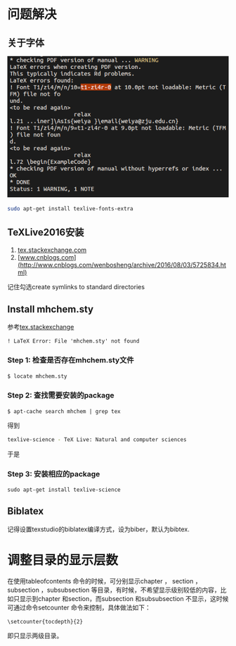 # 问题解决

## 关于字体
![](font_error.png)

```bash
sudo apt-get install texlive-fonts-extra
```
## TeXLive2016安装
1. [tex.stackexchange.com](http://tex.stackexchange.com/questions/1092/how-to-install-vanilla-texlive-on-debian-or-ubuntu/95373#95373)
2. [www.cnblogs.com](http://www.cnblogs.com/wenbosheng/archive/2016/08/03/5725834.html)

记住勾选create symlinks to standard directories

## Install mhchem.sty

参考[tex.stackexchange](http://tex.stackexchange.com/questions/158700/latex-cant-find-sty-files-altough-packages-are-installed-texlive-ubuntu-12)

```error
! LaTeX Error: File 'mhchem.sty' not found
```

### Step 1: 检查是否存在mhchem.sty文件

```bash
$ locate mhchem.sty
```

### Step 2: 查找需要安装的package

```
$ apt-cache search mhchem | grep tex
```

得到
```bash
texlive-science - TeX Live: Natural and computer sciences
```

于是

### Step 3: 安装相应的package

```
sudo apt-get install texlive-science
```

## Biblatex

记得设置texstudio的biblatex编译方式，设为biber，默认为bibtex.


# 调整目录的显示层数

在使用tableofcontents 命令的时候，可分别显示chapter ， section ，subsection ，subsubsection 等目录，有时候，不希望显示级别较低的内容，比如只显示到chapter 和section，而subsection 和subsubsection 不显示，这时候可通过命令setcounter 命令来控制，具体做法如下：

```
\setcounter{tocdepth}{2}
```
即只显示两级目录。

